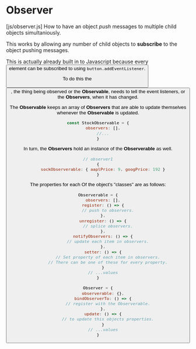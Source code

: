 # Observer
[js/observer.js]
How to have an object *push* messages to multiple child objects simultaniously.

This works by allowing any number of child objects to **subscribe** to the object pushing messages.

This is actually already built in to Javascript because every <button> element can be subscribed to using `button.addEventListener`.

To do this the <button>, the thing being observed or the **Observable**, needs to tell the event listeners, or the **Observers**, when it has changed.

The **Observable** keeps an array of **Observers** that are able to update themselves whenever the **Observable** is updated.

```js
const StockObservable = {
    observers: [],
    //...
}
```

In turn, the **Observers** hold an instance of the **Observerable** as well.

```js
// observer1
{
    sockObserverable: { aaplPrice: 9, googPrice: 192 }
}
```

The properties for each Of the object's "classes" are as follows:

```js
Observerable = {
    observers: [],
    register: () => {
        // push to observers.
    },
    unregister: () => {
        // splice observers.
    },
    notifyObservers: () => {
        // update each item in observers.
    },
    setter: () => {
        // Set property of each item in observers.
        // There can be one of these for every property.
    }
    // ...values
}

Observer = {
    observerable: {},
    bindObserverTo: () => {
        // register with the Observerable.
    },
    update: () => {
        // to update this objects properties.
    }
    // ...values
}
```